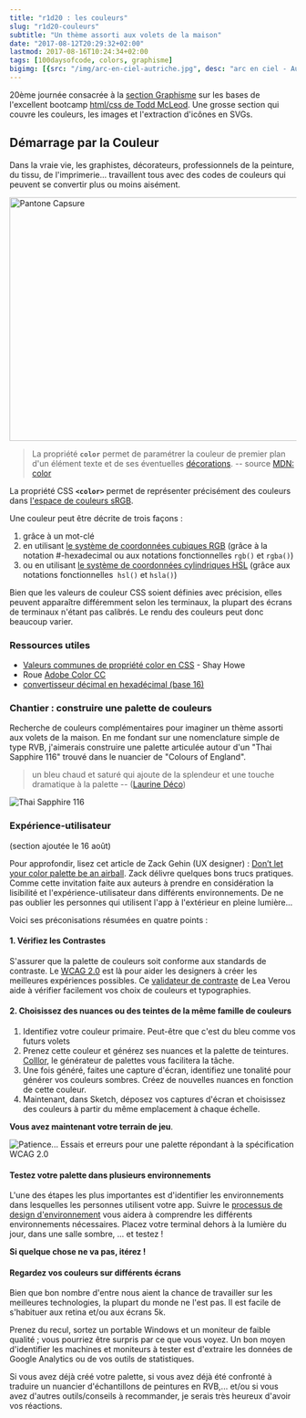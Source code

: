 ```yaml
---
title: "r1d20 : les couleurs"
slug: "r1d20-couleurs"
subtitle: "Un thème assorti aux volets de la maison"
date: "2017-08-12T20:29:32+02:00"
lastmod: 2017-08-16T10:24:34+02:00 
tags: [100daysofcode, colors, graphisme]
bigimg: [{src: "/img/arc-en-ciel-autriche.jpg", desc: "arc en ciel - Autriche"}, {src: "https://upload.wikimedia.org/wikipedia/commons/thumb/5/59/Optical-dispersion.png/220px-Optical-dispersion.png", desc: "Pink Floyd - Prisme"}, {src: "https://monosnap.com/file/41YkcwtgiLQEdKmsjqVuGAf328a5PN.png", desc: "Thai Sapphire (116)"}]
---
```


20ème journée consacrée à la [section Graphisme](https://github.com/GoesToEleven/html-css-bootcamp) sur les bases de l'excellent bootcamp [html/css de Todd McLeod](https://greatercommons.com/learn/how-to-create-a-website). Une grosse section qui couvre les couleurs, les images et l'extraction d'icônes en SVGs. <!--more-->

## Démarrage par la Couleur

Dans la vraie vie, les graphistes, décorateurs, professionnels de la peinture, du tissu, de l'imprimerie... travaillent tous avec des codes de couleurs qui peuvent se convertir plus ou moins aisément. 

<a data-flickr-embed="true"  href="https://www.flickr.com/photos/christopheducamp/48130769213/in/datetaken/" title="Pantone Capsure"><img src="https://live.staticflickr.com/65535/48130769213_277927ecc7_c.jpg" width="800" height="427" alt="Pantone Capsure"></a><script async src="//embedr.flickr.com/assets/client-code.js" charset="utf-8"></script>

> La propriété **`color`** permet de paramétrer la couleur de premier plan d'un élément texte et de ses éventuelles [décorations](https://developer.mozilla.org/fr/docs/Web/CSS/text-decoration). -- source [MDN: color](https://developer.mozilla.org/fr/docs/Web/CSS/color)

La propriété CSS **`<color>`** permet de représenter précisément des couleurs dans [l'espace de couleurs sRGB](https://fr.wikipedia.org/wiki/SRGB). 

Une couleur peut être décrite de trois façons :

  1. grâce à un mot-clé 
  2. en utilisant [le système de coordonnées cubiques RGB](https://fr.wikipedia.org/wiki/Couleur_du_Web#Triplet_hexad.C3.A9cimal) (grâce à la notation #-hexadecimal ou aux notations fonctionnelles `rgb()` et `rgba()`)
  3. ou en utilisant [le système de coordonnées cylindriques HSL](https://fr.wikipedia.org/wiki/Teinte_saturation_lumi%C3%A8re) (grâce aux notations fonctionnelles  `hsl()` et `hsla()`)

Bien que les valeurs de couleur CSS soient définies avec précision, elles peuvent apparaître différemment selon les terminaux, la plupart des écrans de terminaux n'étant pas calibrés. Le rendu des couleurs peut donc beaucoup varier.

### Ressources utiles

- [Valeurs communes de propriété color en CSS](http://learn.shayhowe.com/html-css/getting-to-know-css/#css-property-values) - Shay Howe
- Roue [Adobe Color CC](https://color.adobe.com/fr/create/color-wheel/)
- [convertisseur décimal en hexadécimal (base 16)](http://www.binaryhexconverter.com/decimal-to-hex-converter)


### Chantier : construire une palette de couleurs

Recherche de couleurs complémentaires pour imaginer un thème assorti aux volets de la maison. En me fondant sur une nomenclature simple de type RVB, j'aimerais construire une palette articulée autour d'un "Thai Sapphire 116" trouvé dans le nuancier de "Colours of England".  

> un bleu chaud et saturé qui ajoute de la splendeur et une touche dramatique à la palette -- ([Laurine Déco](http://www.laurinedeco.fr/colours-of-england/2467-little-greene-thai-sapphire-116.html))

![Thai Sapphire 116](/img/thai-sapphire.jpg)

### Expérience-utilisateur

(section ajoutée le 16 août)

Pour approfondir, lisez cet article de Zack Gehin (UX designer) : [Don’t let your color palette be an airball](https://medium.com/ruxers/dont-let-your-color-palette-be-an-airball-30d0f0c14f16). Zack délivre quelques bons trucs pratiques. Comme cette invitation faite aux auteurs à prendre en considération la lisibilité et l'expérience-utilisateur dans différents environnements. De ne pas oublier les personnes qui utilisent l'app à l'extérieur en pleine lumière... 

Voici ses préconisations résumées en quatre points : 

#### 1. Vérifiez les Contrastes 

S'assurer que la palette de couleurs soit conforme aux standards de contraste. Le [WCAG 2.0](https://www.w3.org/TR/WCAG/#visual-audio-contrast) est là pour aider les designers à créer les meilleures expériences possibles. Ce [validateur de contraste](http://leaverou.github.io/contrast-ratio/) de Lea Verou aide à vérifier facilement vos choix de couleurs et typographies. 

#### 2. Choisissez des nuances ou des teintes de la même famille de couleurs

1. Identifiez votre couleur primaire. Peut-être que c'est du bleu comme vos futurs volets
2. Prenez cette couleur et générez ses nuances et la palette de teintures. [Colllor](http://colllor.com/), le générateur de palettes vous facilitera la tâche.
3. Une fois généré, faites une capture d'écran, identifiez une tonalité pour générer vos couleurs sombres. Créez de nouvelles nuances en fonction de cette couleur.
4. Maintenant, dans Sketch, déposez vos captures d'écran et choisissez des couleurs à partir du même emplacement à chaque échelle.

**Vous avez maintenant votre terrain de jeu**.

![Patience... Essais et erreurs pour une palette répondant à la spécification WCAG 2.0](/img/palette-couleurs.png)


#### Testez votre palette dans plusieurs environnements

L'une des étapes les plus importantes est d'identifier les environnements dans lesquelles les personnes utilisent votre app. Suivre le [processus de design d'environnement](https://medium.com/ruxers/environment-design-stop-limiting-design-to-digital-space-c10a10589b92) vous aidera à comprendre les différents environnements nécessaires. Placez votre terminal dehors à la lumière du jour, dans une salle sombre, ... et testez ! 

**Si quelque chose ne va pas, itérez !**

#### Regardez vos couleurs sur différents écrans 

Bien que bon nombre d'entre nous aient la chance de travailler sur les meilleures technologies, la plupart du monde ne l'est pas. Il est facile de s'habituer aux retina et/ou aux écrans 5k. 

Prenez du recul, sortez un portable Windows et un moniteur de faible qualité ; vous pourriez être surpris par ce que vous voyez. Un bon moyen d'identifier les machines et moniteurs à tester est d'extraire les données de Google Analytics ou de vos outils de statistiques.

Si vous avez déjà créé votre palette, si vous avez déjà été confronté à traduire un nuancier d'échantillons de peintures en RVB,... et/ou si vous avez d'autres outils/conseils à recommander, je serais très heureux d'avoir vos réactions.